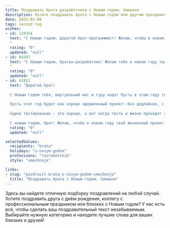 ```yaml
---
title: Поздравить брата разработчика с Новым годом. Смешное
description: Хотите поздравить брата с Новым годом или другим праздником? Наш ИИ создаст незабываемое поздравление, а вы обязательно выделитесь среди других.  
date: 2025-01-09
tags: second tag
wishes:
- id: 134354
  text: "С Новым годом, дорогой брат-программист! Желаю, чтобы в новом году твой код работал без багов, а жизнь была полна неожиданных, но приятных фич, без единого бага, а самое главное - без дедлайнов! Пусть твой процессор не перегревается от счастья, а оперативная память всегда будет заполнена позитивом!  Пусть тебе никогда не придется дебажить свою жизнь, а только наслаждаться её результатом!  Удачи и чтобы твой креатив выходил за рамки  буфера обмена!
  "
  rating: "0"
  updated: "null"
- id: 84307
  text: "С Новым годом, братан-разработчик! Желаю тебе в новом году такого количества багов в жизни, чтобы их хватило только на то, чтобы добавить в резюме пункт \"умение эффективно решать нестандартные задачи\".  Пусть твой код всегда работает без ошибок (ну, почти), а дедлайн всегда остаётся за гранью реальности!  Пусть зарплату тебе повысят настолько резко, что придётся срочно искать нового программиста, который будет писать код для автоматической покупки новых крутых гаджетов!
  "
  rating: "0"
  updated: "null"
- id: 42851
  text: "Дорогой брат!
  
  С Новым годом тебя, виртуальный маг и гуру кода! Пусть в этом году твоё ПО компилируется без багов, а коммиты всегда приносят радость и успех. Желаю, чтобы строки кода писались быстрее, чем ты решаешь, что заказывать на ужин — пиццу или суши.
  
  Пусть этот год будет как хорошо оформленный проект: без дедлайнов, с безумным креативом и всегда с тестами на счастье! Пусть жизнь твоя будет полной веток с позитивом, а ошибки — лишь в коде, а не в жизни.
  
  Сырое тестирование — это хорошо, а вот когда тесты в жизни проходят успешно, пусть их будет побольше! Пускай в этом году найдется время не только для программирования, но и для веселых встреч с друзьями, чтобы проводить время не только в IDE, но и в реальном мире.
  
  С новым годом, брат! Желаю, чтобы в новом году твой жизненный проект был спланирован по Agile и завершился успешным релизом счастья!"
  rating: "0"
  updated: "null"

selectedValues:
  recipients: "brata"
  holidays: "s-novym-godom"
  professions: "razrabotchik"
  style: "smeshnoje"

links:
- slug: "pozdravit-brata-s-novym-godom-smeshnoje"
  title: "Поздравить брата с Новым годом. Смешное"
---
```


Здесь вы найдете отличную подборку поздравлений на любой случай.
Хотите поздравить друга с днём рождения, коллегу с профессиональным праздником или близких с Новым годом? У нас есть всё, чтобы сделать ваш поздравительный текст незабываемым. Выбирайте нужную категорию и находите лучшие слова для ваших близких и друзей!
